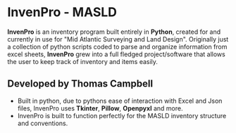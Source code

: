 # InvenPro - MASLD
**InvenPro** is an inventory program built entirely in **Python**, created for and currently in use for "Mid Atlantic Surveying and Land Design". Originally just a collection of python scripts coded to parse and organize information from excel sheets, **InvenPro** grew into a full fledged project/software that allows the user to keep track of inventory and items easily. 

## Developed by Thomas Campbell
* Built in python, due to pythons ease of interaction with Excel and Json files, InvenPro uses **Tkinter**, **Pillow**, **Openpyxl** and more.
* InvenPro is built to function perfectly for the MASLD inventory structure and conventions.
